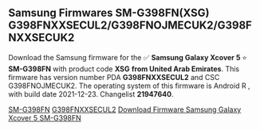 <h2>Samsung Firmwares SM-G398FN(XSG) G398FNXXSECUL2/G398FNOJMECUK2/G398FNXXSECUK2</h2>
Download the Samsung firmware for the ✅ <strong>Samsung Galaxy Xcover 5 </strong> ⭐ <strong>SM-G398FN</strong> with product code <strong>XSG</strong> <strong> from United Arab Emirates</strong>. This firmware has version number PDA <strong>G398FNXXSECUL2</strong> and CSC G398FNOJMECUK2. The operating system of this firmware is Android R , with build date 2021-12-23. Changelist <strong>21947640</strong>.

[SM-G398FN](https://samfirm.shop/samsung/model/SM-G398FN)
[G398FNXXSECUL2](https://samfirm.shop/samsung/pda/G398FNXXSECUL2)
[Download Firmware Samsung Galaxy Xcover 5 SM-G398FN](https://samfirm.shop/samsung/firmware/485206)
